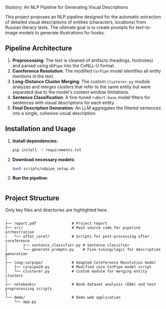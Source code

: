  Illustory: An NLP Pipeline for Generating Visual Descriptions

This project proposes an NLP pipeline designed for the automatic extraction of detailed visual descriptions of entities (characters, locations) from Russian literary texts. The ultimate goal is to create prompts for text-to-image models to generate illustrations for books.

## Pipeline Architecture

1.  **Preprocessing**: The text is cleaned of artifacts (headings, footnotes) and parsed using `UDPipe` into the CoNLL-U format.
2.  **Coreference Resolution**: The modified `CorPipe` model identifies all entity mentions in the text.
3.  **Long-Distance Cluster Merging**: The custom `clusterer.py` module analyzes and merges clusters that refer to the same entity but were separated due to the model's context window limitations.
4.  **Sentence Classification**: A fine-tuned `ruBert-base` model filters for sentences with visual descriptions for each entity.
5.  **Final Description Generation**: An LLM aggregates the filtered sentences into a single, cohesive visual description.

## Installation and Usage

1. **Install dependencies:**
    ```bash
    pip install -r requirements.txt
    ```

2. **Download necessary models:**
    ```bash
    bash scripts/udpipe_setup.sh
    ```
   
3. **Run the pipeline:**
    ```bash
    ```

## Project Structure

Only key files and directories are highlighted here.

```
.
├── report.pdf                # Project report
├── src/                      # Main source code for pipeline orchestration
│   └── after_coref/          # Scripts for post-processing after coreference
│       ├── sentence_classifier.py # Sentence classifier
│       └── generate_prompts.py    # Fine-tuning/logic for description generation
│
├── long-corpipe/             # Adapted Coreference Resolution model
│   ├── corpipe24.py          # Modified core CorPipe model script
│   └── clusterer.py          # Custom module for merging entity clusters
│
├── notebooks/                # Book dataset analysis (EDA) and text preprocessing scripts
│
└── demo/                     # Demo web application
    └── app.py
```